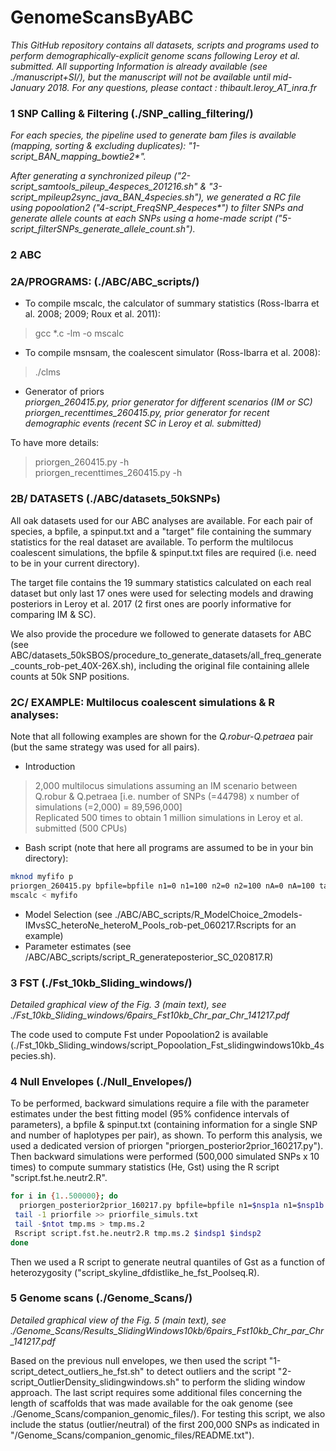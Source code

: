 # GenomeScansByABC
_This GitHub repository contains all datasets, scripts and programs used to perform demographically-explicit genome scans following Leroy et al. submitted. All supporting Information is already available (see ./manuscript+SI/), but the manuscript will not be available until mid-January 2018._
_For any questions, please contact : thibault.leroy\_AT\_inra.fr_

### 1 SNP Calling & Filtering (./SNP\_calling\_filtering/)

_For each species, the pipeline used to generate bam files is available (mapping, sorting & excluding duplicates): "1-script\_BAN\_mapping\_bowtie2\*"._

_After generating a synchronized pileup ("2-script\_samtools\_pileup\_4especes\_201216.sh" & "3-script\_mpileup2sync\_java\_BAN\_4species.sh"), we generated a RC file using popoolation2 ("4-script\_FreqSNP\_4especes\*") to filter SNPs and generate allele counts at each SNPs using a home-made script ("5-script\_filterSNPs\_generate\_allele\_count.sh")._

### 2 ABC
### 2A/PROGRAMS: (./ABC/ABC\_scripts/)
 
- To compile mscalc, the calculator of summary statistics (Ross-Ibarra et al. 2008; 2009; Roux et al. 2011):
 
 >gcc *.c -lm -o mscalc
 
- To compile msnsam, the coalescent simulator (Ross-Ibarra et al. 2008):
 
 >./clms
 
- Generator of priors<br>
_priorgen\_260415.py, prior generator for different scenarios (IM or SC)<br>priorgen\_recenttimes\_260415.py, prior generator for recent demographic events (recent SC in Leroy et al. submitted)_

To have more details: 
>priorgen\_260415.py -h <br>
priorgen\_recenttimes\_260415.py -h
  
 
### 2B/ DATASETS (./ABC/datasets\_50kSNPs)
 
All oak datasets used for our ABC analyses are available. For each pair of species, a bpfile, a spinput.txt and a "target" file containing the summary statistics for the real dataset are available. To perform the multilocus coalescent simulations, the bpfile & spinput.txt files are required (i.e. need to be in your current directory). 
  
The target file contains the 19 summary statistics calculated on each real dataset but only last 17 ones were used for selecting models and drawing posteriors in Leroy et al. 2017 (2 first ones are poorly informative for comparing IM & SC).

We also provide the procedure we followed to generate datasets for ABC (see ABC/datasets\_50kSBOS/procedure\_to\_generate\_datasets/all\_freq\_generate\_counts\_rob-pet\_40X-26X.sh), including the original file containing allele counts at 50k SNP positions.

### 2C/ EXAMPLE: Multilocus coalescent simulations & R analyses:

Note that all following examples are shown for the _Q.robur-Q.petraea_ pair (but the same strategy was used for all pairs).
 - Introduction

>2,000 multilocus simulations assuming an IM scenario between Q.robur & Q.petraea [i.e. number of SNPs (=44798) x number of simulations (=2,000) = 89,596,000] <br> Replicated 500 times to obtain 1 million simulations in Leroy et al. submitted (500 CPUs)

 - Bash script (note that here all programs are assumed to be in your bin directory):
 ```bash
mknod myfifo p
priorgen_260415.py bpfile=bpfile n1=0 n1=100 n2=0 n2=100 nA=0 nA=100 tau=0 tau=100 M1=0 M1=100 M2=0 M2=100 shape1=0 shape1=100 shape2=0 shape2=500 model=IM nreps=44798 Nvariation=hetero Mvariation=hetero symMig=asym parameters=priorfile | msnsam tbs 89596000 -s 1 -I 2 tbs tbs 0 -m 1 2 tbs -m 2 1 tbs -n 1 tbs -n 2 tbs -ej tbs 2 1 -eN tbs tbs >myfifo &
mscalc < myfifo
```
- Model Selection (see ./ABC/ABC\_scripts/R\_ModelChoice\_2models-IMvsSC\_heteroNe\_heteroM\_Pools\_rob-pet\_060217.Rscripts for an example)
- Parameter estimates (see /ABC/ABC\_scripts/script\_R\_generateposterior\_SC\_020817.R)
 
### 3 FST (./Fst\_10kb\_Sliding\_windows/)

*Detailed graphical view of the Fig. 3 (main text), see ./Fst\_10kb\_Sliding\_windows/6pairs\_Fst10kb\_Chr\_par\_Chr\_141217.pdf*

The code used to compute Fst under Popoolation2 is available (./Fst\_10kb\_Sliding\_windows/script\_Popoolation\_Fst\_slidingwindows10kb\_4species.sh).

### 4 Null Envelopes (./Null\_Envelopes/)
To be performed, backward simulations require a file with the parameter estimates under the best fitting model (95% confidence intervals of parameters), a bpfile & spinput.txt (containing information for a single SNP and number of haplotypes per pair), as shown. To perform this analysis, we used a dedicated version of priorgen "priorgen\_posterior2prior\_160217.py").
Then backward simulations were performed (500,000 simulated SNPs x 10 times) to compute summary statistics (He, Gst) using the R script "script.fst.he.neutr2.R".
 ```bash
for i in {1..500000}; do
   priorgen_posterior2prior_160217.py bpfile=bpfile n1=$nsp1a n1=$nsp1b n2=$nsp2a n2=$nsp2b nA=$nanc1 nA=$nanc2 tau=$tau1 tau=$tau2 RatioTsmallTsplit=$ratio1 RatioTsmallTsplit=$ratio2 M1=$M1a M1=$M1b M2=$M2a M2=$M2b shape1=$shape1a shape1=$shape1b shape2=$shape2a shape2=$shape2b model=SC nreps=1 Nvariation=hetero Mvariation=homo symMig=asym parameters=priorfile | msnsam tbs 1 -s 1 -I 2 tbs tbs 0 -m 1 2 tbs -m 2 1 tbs -n 1 tbs -n 2 tbs -eM tbs 0 -ej tbs 2 1 -eN tbs tbs > tmp.ms
  tail -1 priorfile >> priorfile_simuls.txt
  tail -$ntot tmp.ms > tmp.ms.2
  Rscript script.fst.he.neutr2.R tmp.ms.2 $indsp1 $indsp2
done
```
Then we used a R script to generate neutral quantiles of Gst as a function of heterozygosity ("script\_skyline\_dfdistlike\_he\_fst\_Poolseq.R).

### 5 Genome scans (./Genome\_Scans/)

*Detailed graphical view of the Fig. 5 (main text), see  ./Genome\_Scans/Results\_SlidingWindows10kb/6pairs\_Fst10kb\_Chr\_par\_Chr\_141217.pdf*

Based on the previous null envelopes, we then used the script "1-script\_detect\_outliers\_he\_fst.sh" to detect outliers and the script "2-script\_OutlierDensity\_slidingwindows.sh" to perform the sliding window approach. The last script requires some additional files concerning the length of scaffolds that was made available for the oak genome (see ./Genome\_Scans/companion\_genomic\_files/). For testing this script, we also include the status (outlier/neutral) of the first 200,000 SNPs as indicated in "/Genome\_Scans/companion\_genomic\_files/README.txt").
